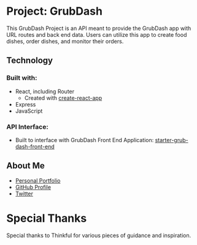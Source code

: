 # Project: GrubDash

This GrubDash Project is an API meant to provide the GrubDash app with URL routes and back end data. Users can utilize this app to create food dishes, order dishes, and monitor their orders.

## Technology

### Built with:

- React, including Router
  - Created with [create-react-app](https://github.com/facebook/create-react-app)
- Express
- JavaScript

### API Interface:

- Built to interface with GrubDash Front End Application: [starter-grub-dash-front-end](https://github.com/stephenengineer/starter-grub-dash-front-end)

## About Me

- [Personal Portfolio](https://stephenengineer.github.io/portfolio/)
- [GitHub Profile](https://github.com/stephenengineer)
- [Twitter](https://twitter.com/StephenTchaou)

# Special Thanks

Special thanks to Thinkful for various pieces of guidance and inspiration.
